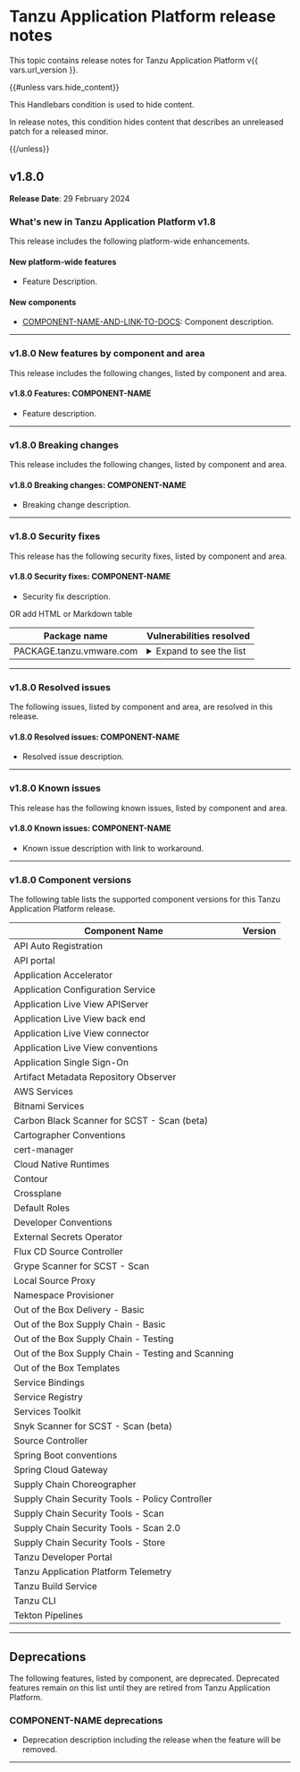 # Tanzu Application Platform release notes

This topic contains release notes for Tanzu Application Platform v{{ vars.url_version }}. 
 
{{#unless vars.hide_content}} 
 
This Handlebars condition is used to hide content. 
 
In release notes, this condition hides content that describes an unreleased patch for a released minor. 
 
{{/unless}} 
 
 
## <a id='1-8-0'></a> v1.8.0 
 
**Release Date**: 29 February 2024 
 
### <a id='1-8-0-whats-new'></a> What's new in Tanzu Application Platform v1.8
 
This release includes the following platform-wide enhancements.
 
#### <a id='1-8-0-new-platform-features'></a> New platform-wide features
 
- Feature Description.
 
#### <a id='1-8-0-new-components'></a> New components
 
- [COMPONENT-NAME-AND-LINK-TO-DOCS](): Component description.
 
---
 
### <a id='1-8-0-new-features'></a> v1.8.0 New features by component and area
 
This release includes the following changes, listed by component and area. 
 
#### <a id='1-8-0-COMPONENT-NAME'></a> v1.8.0 Features: COMPONENT-NAME
 
- Feature description.
 
---
 
### <a id='1-8-0-breaking-changes'></a> v1.8.0 Breaking changes 
 
This release includes the following changes, listed by component and area. 
 
#### <a id='1-8-0-COMPONENT-NAME-bc'></a> v1.8.0 Breaking changes: COMPONENT-NAME
 
- Breaking change description.
 
---
 
### <a id='1-8-0-security-fixes'></a> v1.8.0 Security fixes 
 
This release has the following security fixes, listed by component and area. 
 
#### <a id='1-8-0-COMPONENT-NAME-fixes'></a> v1.8.0 Security fixes: COMPONENT-NAME
 
- Security fix description.
 
OR add HTML or Markdown table
 
<table>
<thead>
<tr>
<th>Package name</th>
<th>Vulnerabilities resolved</th>
</tr>
</thead>
<tbody>
<tr>
<td>PACKAGE.tanzu.vmware.com</td>
<td><details><summary>Expand to see the list</summary><ul>
<li><a href="https://github.com/advisories/GHSA-xxxx-xxxx-xxxx">GHSA-xxxx-xxxx-xxxx</a></li>
<li><a href="https://nvd.nist.gov/vuln/detail/CVE-2023-12345">CVE-2023-12345</a></li>
</ul></details></td>
</tr>
</tbody>
</table>
 
---
 
### <a id='1-8-0-resolved-issues'></a> v1.8.0 Resolved issues 
 
The following issues, listed by component and area, are resolved in this release. 
 
#### <a id='1-8-0-COMPONENT-NAME-ri'></a> v1.8.0 Resolved issues: COMPONENT-NAME
 
- Resolved issue description.
 
---
 
### <a id='1-8-0-known-issues'></a> v1.8.0 Known issues 
 
This release has the following known issues, listed by component and area. 
 
#### <a id='1-8-0-COMPONENT-NAME-ki'></a> v1.8.0 Known issues: COMPONENT-NAME
 
- Known issue description with link to workaround.
 
---
 
### <a id='1-8-0-components'></a> v1.8.0 Component versions
 
The following table lists the supported component versions for this Tanzu Application Platform release.  
 
| Component Name                                     | Version       |
| -------------------------------------------------- | ------------- |
| API Auto Registration                              |               |
| API portal                                         |               |
| Application Accelerator                            |               |
| Application Configuration Service                  |               |
| Application Live View APIServer                    |               |
| Application Live View back end                     |               |
| Application Live View connector                    |               |
| Application Live View conventions                  |               |
| Application Single Sign-On                         |               |
| Artifact Metadata Repository Observer              |               |
| AWS Services                                       |               |
| Bitnami Services                                   |               |
| Carbon Black Scanner for SCST - Scan (beta)        |               |
| Cartographer Conventions                           |               |
| cert-manager                                       |               |
| Cloud Native Runtimes                              |               |
| Contour                                            |               |
| Crossplane                                         |               |
| Default Roles                                      |               |
| Developer Conventions                              |               |
| External Secrets Operator                          |               |
| Flux CD Source Controller                          |               |
| Grype Scanner for SCST - Scan                      |               |
| Local Source Proxy                                 |               |
| Namespace Provisioner                              |               |
| Out of the Box Delivery - Basic                    |               |
| Out of the Box Supply Chain - Basic                |               |
| Out of the Box Supply Chain - Testing              |               |
| Out of the Box Supply Chain - Testing and Scanning |               |
| Out of the Box Templates                           |               |
| Service Bindings                                   |               |
| Service Registry                                   |               |
| Services Toolkit                                   |               |
| Snyk Scanner for SCST - Scan (beta)                |               |
| Source Controller                                  |               |
| Spring Boot conventions                            |               |
| Spring Cloud Gateway                               |               |
| Supply Chain Choreographer                         |               |
| Supply Chain Security Tools - Policy Controller    |               |
| Supply Chain Security Tools - Scan                 |               |
| Supply Chain Security Tools - Scan 2.0             |               |
| Supply Chain Security Tools - Store                |               |
| Tanzu Developer Portal                             |               |
| Tanzu Application Platform Telemetry               |               |
| Tanzu Build Service                                |               |
| Tanzu CLI                                          |               |
| Tekton Pipelines                                   |               |
 
---  
 
## <a id='deprecations'></a> Deprecations 
 
The following features, listed by component, are deprecated. 
Deprecated features remain on this list until they are retired from Tanzu Application Platform. 
 
### <a id='COMPONENT-NAME-deprecations'></a> COMPONENT-NAME deprecations
 
- Deprecation description including the release when the feature will be removed.
 
---
